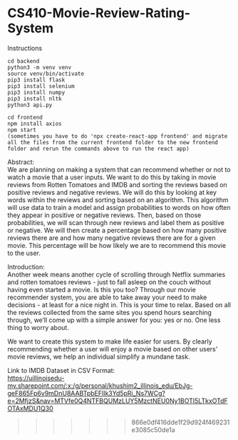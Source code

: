 # CS410-Movie-Review-Rating-System

Instructions
```
cd backend
python3 -m venv venv
source venv/bin/activate
pip3 install flask
pip3 install selenium
pip3 install numpy
pip3 install nltk
python3 api.py
```

```
cd frontend
npm install axios
npm start
(sometimes you have to do 'npx create-react-app frontend' and migrate all the files from the current frontend folder to the new frontend folder and rerun the commands above to run the react app)
```

Abstract: \
We are planning on making a system that can recommend whether or not to watch a movie that a user inputs. We want to do this by taking in movie reviews from Rotten Tomatoes and IMDB and sorting the reviews based on positive reviews and negative reviews. We will do this by looking at key words within the reviews and sorting based on an algorithm. This algorithm will use data to train a model and assign probabilities to words on how often they appear in positive or negative reviews. Then, based on those probabilities, we will scan through new reviews and label them as positive or negative. We will then create a percentage based on how many positive reviews there are and how many negative reviews there are for a given movie. This percentage will be how likely we are to recommend this movie to the user.

Introduction: \
Another week means another cycle of scrolling through Netflix summaries and rotten tomatoes reviews - just to fall asleep on the couch without having even started a movie. Is this you too? Through our movie recommender system, you are able to take away your need to make decisions - at least for a nice night in. This is your time to relax. Based on all the reviews collected from the same sites you spend hours searching through, we’ll come up with a simple answer for you: yes or no. One less thing to worry about.

We want to create this system to make life easier for users. By clearly recommending whether a user will enjoy a movie based on other users' movie reviews, we help an individual simplify a mundane task.

Link to IMDB Dataset in CSV Format: \
https://uillinoisedu-my.sharepoint.com/:x:/g/personal/khushim2_illinois_edu/EbJg-geF865Fp6v9mDnU8AABTpbEFlIk3Yd5pRi_Ns7WCg?e=2MfjzS&nav=MTVfe0Q4NTFBQUMzLUY5MzctNEU0Ny1BOTI5LTkxOTdFOTAxMDU1Q30
>>>>>>> 866e0df416dde1f29d924f469231e3085c50de1a

